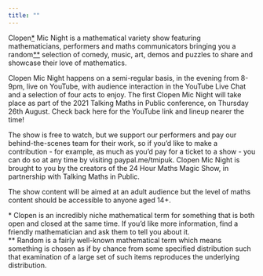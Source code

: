 ```yaml
---
title: ""
---
```


Clopen<a href='#footnote1'>*</a> Mic Night is a mathematical variety show featuring 
mathematicians, performers and maths communicators bringing you a
random<a href='#footnote2'>**</a> selection of comedy, music, art, demos and puzzles to
share and showcase their love of mathematics.

Clopen Mic Night happens on a semi-regular basis, in the evening from 8-9pm, live on YouTube, 
with audience interaction in the YouTube Live Chat and a selection of four acts to enjoy. The 
first Clopen Mic Night will take place as part of the 2021 Talking Maths in Public conference, 
on Thursday 26th August. Check back here for the YouTube link and lineup nearer the time!

The show is free to watch, but we support our performers and pay our behind-the-scenes team 
for their work, so if you’d like to make a contribution - for example, as much as you’d pay 
for a ticket to a show - you can do so at any time by visiting paypal.me/tmipuk. Clopen Mic 
Night is brought to you by the creators of the 24 Hour Maths Magic Show, in partnership with 
Talking Maths in Public.

The show content will be aimed at an adult audience but the level of maths content should be 
accessible to anyone aged 14+.

<div class='footnote>
<a name='footnote1'>*</a> Clopen is an incredibly niche mathematical term for something that is both open and closed 
at the same time. If you’d like more information, find a friendly mathematician and ask them 
to tell you about it.
</div>

<div class='footnote>
<a name='footnote2'>**</a> Random is a fairly well-known mathematical term which means something is chosen as if by 
chance from some specified distribution such that examination of a large set of such items 
reproduces the underlying distribution.
</div>

